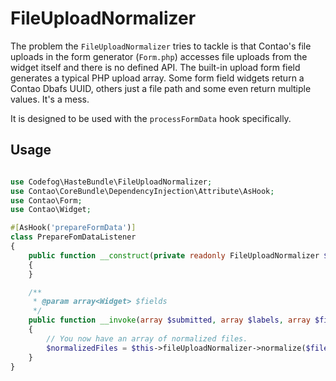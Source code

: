 # FileUploadNormalizer

The problem the `FileUploadNormalizer` tries to tackle is that Contao's file uploads in the form generator (`Form.php`) 
accesses file uploads from the widget itself and there is no defined API. The built-in upload form field generates a
typical PHP upload array. Some form field widgets return a Contao Dbafs UUID, others just a file path and some even
return multiple values. It's a mess.

It is designed to be used with the `processFormData` hook specifically.

## Usage

```php

use Codefog\HasteBundle\FileUploadNormalizer;
use Contao\CoreBundle\DependencyInjection\Attribute\AsHook;
use Contao\Form;
use Contao\Widget;

#[AsHook('prepareFormData')]
class PrepareFomDataListener
{
    public function __construct(private readonly FileUploadNormalizer $fileUploadNormalizer)
    {
    }

    /**
     * @param array<Widget> $fields
     */
    public function __invoke(array $submitted, array $labels, array $fields, Form $form, array $files): void
    {
        // You now have an array of normalized files.
        $normalizedFiles = $this->fileUploadNormalizer->normalize($files);
    }
}
```
